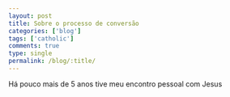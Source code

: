 ```yaml
---
layout: post
title: Sobre o processo de conversão
categories: ['blog']
tags: ['catholic']
comments: true
type: single
permalink: /blog/:title/
---
```


Há pouco mais de 5 anos tive meu encontro pessoal com Jesus